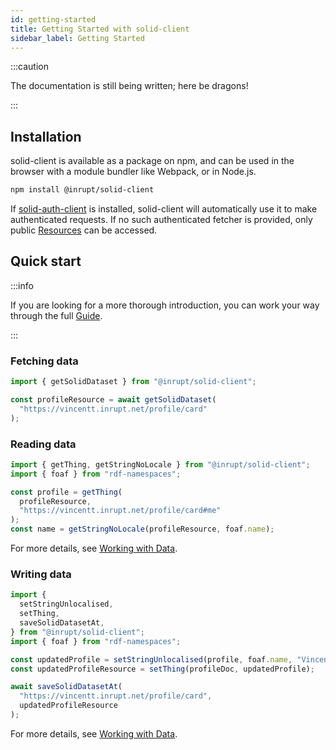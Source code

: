 ```yaml
---
id: getting-started
title: Getting Started with solid-client
sidebar_label: Getting Started
---
```


:::caution

The documentation is still being written; here be dragons!

:::

## Installation

solid-client is available as a package on npm, and can be used in the browser with a module bundler like Webpack, or in Node.js.

```bash
npm install @inrupt/solid-client
```

If [solid-auth-client](https://www.npmjs.com/package/solid-auth-client) is installed,
solid-client will automatically use it to make authenticated requests.
If no such authenticated fetcher is provided, only public [Resources](./glossary.mdx#resource) can be accessed.

## Quick start

:::info

If you are looking for a more thorough introduction, you can work your way through the full [Guide](./guide/installation.md).

:::

### Fetching data

```typescript
import { getSolidDataset } from "@inrupt/solid-client";

const profileResource = await getSolidDataset(
  "https://vincentt.inrupt.net/profile/card"
);
```

### Reading data

```typescript
import { getThing, getStringNoLocale } from "@inrupt/solid-client";
import { foaf } from "rdf-namespaces";

const profile = getThing(
  profileResource,
  "https://vincentt.inrupt.net/profile/card#me"
);
const name = getStringNoLocale(profileResource, foaf.name);
```

For more details, see [Working with Data](./tutorials/working-with-data.md#reading-data).

### Writing data

```typescript
import {
  setStringUnlocalised,
  setThing,
  saveSolidDatasetAt,
} from "@inrupt/solid-client";
import { foaf } from "rdf-namespaces";

const updatedProfile = setStringUnlocalised(profile, foaf.name, "Vincent");
const updatedProfileResource = setThing(profileDoc, updatedProfile);

await saveSolidDatasetAt(
  "https://vincentt.inrupt.net/profile/card",
  updatedProfileResource
);
```

For more details, see [Working with Data](./tutorials/working-with-data.md#writing-data).
